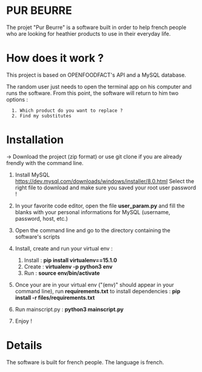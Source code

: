 # PUR BEURRE

The projet "Pur Beurre" is a software built in order to help french people who are looking for heathier products to use in their everyday life. 

# How does it work ?
This project is based on OPENFOODFACT's API and a MySQL database.

The random user just needs to open the terminal app on his computer and runs the software.
From this point, the software will return to him two options :

      1. Which product do you want to replace ?
      2. Find my substitutes
      
# Installation

-> Download the project (zip format) or use git clone if you are already frendly with the command line.

1. Install MySQL
https://dev.mysql.com/downloads/windows/installer/8.0.html
Select the right file to download and make sure you saved your root user password ! 

2. In your favorite code editor, open the file **user_param.py** and fill the blanks with your personal informations for MySQL (username, password, host, etc.)

3. Open the command line and go to the directory containing the software's scripts

4. Install, create and run your virtual env : 

    1. Install : **pip install virtualenv==15.1.0**
    2. Create : **virtualenv -p python3 env**
    3. Run : **source env/bin/activate**

5. Once your are in your virtual env ("(env)" should appear in your command line), run **requirements.txt** to install dependencies : **pip install -r files/requirements.txt**

6. Run mainscript.py : **python3 mainscript.py**

7. Enjoy !

# Details
The software is built for french people.
The language is french.
